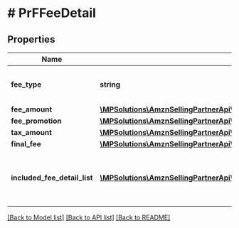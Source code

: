 # # PrFFeeDetail

## Properties

Name | Type | Description | Notes
------------ | ------------- | ------------- | -------------
**fee_type** | **string** | The type of fee charged to a seller. |
**fee_amount** | [**\MPSolutions\AmznSellingPartnerApi\Models\ProductFees\PrFMoneyType**](PrFMoneyType.md) |  |
**fee_promotion** | [**\MPSolutions\AmznSellingPartnerApi\Models\ProductFees\PrFMoneyType**](PrFMoneyType.md) |  | [optional]
**tax_amount** | [**\MPSolutions\AmznSellingPartnerApi\Models\ProductFees\PrFMoneyType**](PrFMoneyType.md) |  | [optional]
**final_fee** | [**\MPSolutions\AmznSellingPartnerApi\Models\ProductFees\PrFMoneyType**](PrFMoneyType.md) |  |
**included_fee_detail_list** | [**\MPSolutions\AmznSellingPartnerApi\Models\ProductFees\PrFIncludedFeeDetail[]**](PrFIncludedFeeDetail.md) | A list of other fees that contribute to a given fee. | [optional]

[[Back to Model list]](../../README.md#models) [[Back to API list]](../../README.md#endpoints) [[Back to README]](../../README.md)
